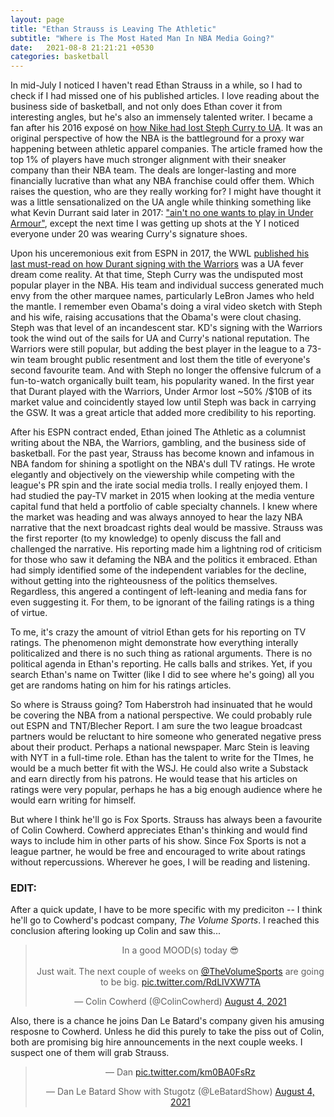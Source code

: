 ```yaml
---
layout: page
title: "Ethan Strauss is Leaving The Athletic"
subtitle: "Where is The Most Hated Man In NBA Media Going?"
date:   2021-08-8 21:21:21 +0530
categories: basketball
---
```



In mid-July I noticed I haven't read Ethan Strauss in a while, so I had to check if I had missed one of his published articles. 
I love reading about the business side of basketball, and not only does Ethan cover it from interesting angles, but he's also an immensely talented writer. 
I became a fan after his 2016 exposé on [how Nike had lost Steph Curry to UA](https://www.espn.com/nba/story/_/id/15047018/how-nike-lost-stephen-curry-armour). It was an original perspective of how the NBA is the battleground for a proxy war
happening between athletic apparel companies. The article framed how the top 1% of players have much stronger alignment with their sneaker company than their NBA team. The deals are longer-lasting and more financially lucrative than what any NBA franchise could offer them. Which raises the question, who are they really working for? I might have thought it
was a little sensationalized on the UA angle while thinking something like what Kevin Durrant said later in 2017: ["ain't no one wants to play in Under Armour"](https://www.businessinsider.com/kevin-durant-slams-under-armour-shoes-2017-8?op=1), except the next time I was getting up shots at the Y I noticed everyone under 20 was wearing Curry's signature shoes. 

Upon his unceremonious exit from ESPN in 2017, the WWL [published his last must-read on how Durant signing with the Warriors](http://www.espn.com/espn/feature/story/_/page/presents19256296/golden-state-warriors-steph-curry-stopped-only-kevin-durant) was a UA fever dream come reality.
At that time, Steph Curry was the undisputed most popular player in the NBA. His team and individual success generated much envy from the other marquee names,
particularly LeBron James who held the mantle. I remember even Obama's doing a viral video sketch
with Steph and his wife, raising accusations that the Obama's were clout chasing. Steph was that level of an incandescent star. 
KD's signing with the Warriors took the wind out of the sails for UA and Curry's national reputation. The Warriors were still popular, 
but adding the best player in the league to a 73-win team brought public resentment and lost them the title of everyone's second favourite team. 
And with Steph no longer the offensive fulcrum of a fun-to-watch organically built team, his popularity waned.  In the first year that Durant played 
with the Warriors, Under Armor lost  ~50% /$10B of its market value and coincidently stayed low until Steph was back in carrying the GSW. It was a great 
article that added more credibility to his reporting.

After his ESPN contract ended, Ethan joined The Athletic as a columnist writing about the NBA, the Warriors, gambling, and the business side of basketball.
For the past year, Strauss has become known and infamous in NBA fandom for shining a spotlight on the NBA's dull TV ratings. He wrote elegantly and objectively
on the viewership while competing with the league's PR spin and the irate social media trolls. I really enjoyed them. I had studied the pay-TV market in 2015
when looking at the media venture capital fund that held a portfolio of cable specialty channels. I knew where the market was heading and was always annoyed 
to hear the lazy NBA narrative that the next broadcast rights deal would be massive. Strauss was the first reporter (to my knowledge) to openly discuss the
fall and challenged the narrative. His reporting made him a lightning rod of criticism for those who saw it defaming the NBA and the politics it embraced.
Ethan had simply identified some of the independent variables for the decline, without getting into the righteousness of the politics themselves. Regardless,
this angered a contingent of left-leaning and media fans for even suggesting it. For them, to be ignorant of the failing ratings is a thing of virtue.  

To me, it's crazy the amount of vitriol Ethan gets for his reporting on TV ratings. The phenomenon might demonstrate how everything interally
politicalized and there is no such thing as rational arguments. There is no political agenda in Ethan's reporting. He calls balls and strikes.
Yet, if you search Ethan's name on Twitter (like I did to see where he's going) all you get are randoms hating on him for his ratings articles.

So where is Strauss going? Tom Haberstroh had insinuated that he would be covering the NBA from a national perspective. We could probably rule 
out ESPN and TNT/Blecher Report. I am sure the two league broadcast partners would be reluctant to hire someone who generated negative press about 
their product. Perhaps a national newspaper. Marc Stein is leaving with NYT in a full-time role. Ethan has the talent to write for the TImes, he would
be a much better fit with the WSJ. He could also write a Substack and earn directly from his patrons. He would tease that his articles on ratings were very
popular, perhaps he has a big enough audience where he would earn writing for himself.

But where I think he'll go is Fox Sports. Strauss has always been a favourite of Colin Cowherd.  Cowherd appreciates Ethan's thinking and would find ways to
include him in other parts of his show. Since Fox Sports is not a league partner, he would be free and encouraged to write about ratings without repercussions. 
Wherever he goes, I will be reading and listening.

### EDIT:

After a quick update, I have to be more specific with my prediciton -- I think he'll go to Cowherd's podcast company, *The Volume Sports*. I reached this conclusion aftering looking up Colin and saw this...
<center>
<blockquote class="twitter-tweet"><p lang="en" dir="ltr">In a good MOOD(s) today 😎<br><br>Just wait. The next couple of weeks on <a href="https://twitter.com/TheVolumeSports?ref_src=twsrc%5Etfw">@TheVolumeSports</a> are going to be big. <a href="https://t.co/RdLlVXW7TA">pic.twitter.com/RdLlVXW7TA</a></p>&mdash; Colin Cowherd (@ColinCowherd) <a href="https://twitter.com/ColinCowherd/status/1423045452241510404?ref_src=twsrc%5Etfw">August 4, 2021</a></blockquote> <script async src="https://platform.twitter.com/widgets.js" charset="utf-8"></script></center>

Also, there is a chance he joins Dan Le Batard's company given his amusing resposne to Cowherd. Unless he did this purely to take the piss out of Colin, both are promising big hire announcements in the next couple weeks. I suspect one of them will grab Strauss.

<center>
<blockquote class="twitter-tweet"><p lang="und" dir="ltr">— Dan <a href="https://t.co/km0BA0FsRz">pic.twitter.com/km0BA0FsRz</a></p>&mdash; Dan Le Batard Show with Stugotz (@LeBatardShow) <a href="https://twitter.com/LeBatardShow/status/1423069299703492608?ref_src=twsrc%5Etfw">August 4, 2021</a></blockquote> <script async src="https://platform.twitter.com/widgets.js" charset="utf-8"></script>
</center>
